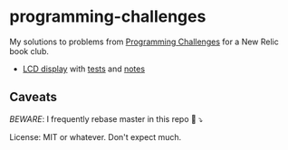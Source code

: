 programming-challenges
======================

My solutions to problems from [Programming Challenges](http://www.amazon.com/exec/obidos/ASIN/0387001638) for a New Relic book club.

* [LCD display](lib/lcd.rb) with [tests](spec/lcd_spec.rb) and [notes](notes/lcd_display.md)

## Caveats

*BEWARE*: I frequently rebase master in this repo :microphone: :arrow_heading_down:

License: MIT or whatever. Don't expect much.
